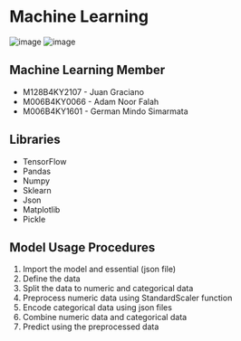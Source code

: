 # Machine Learning
![image](https://github.com/user-attachments/assets/3b2dc6dd-3f21-4a6a-93a4-a8d27e68922a)
![image](https://github.com/user-attachments/assets/5914f366-b045-4fc5-9cc2-6709ec8eca1a)

## Machine Learning Member
- M128B4KY2107 - Juan Graciano 
- M006B4KY0066 - Adam Noor Falah
- M006B4KY1601 - German Mindo Simarmata

## Libraries
- TensorFlow
- Pandas
- Numpy
- Sklearn
- Json
- Matplotlib
- Pickle

## Model Usage Procedures
1. Import the model and essential (json file)
2. Define the data
3. Split the data to numeric and categorical data
4. Preprocess numeric data using StandardScaler function
5. Encode categorical data using json files
6. Combine numeric data and categorical data
7. Predict using the preprocessed data
